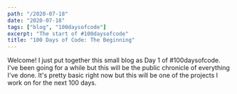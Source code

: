 ```yaml
---
path: "/2020-07-18"
date: "2020-07-18"
tags: ["blog", "100daysofcode"]
excerpt: "The start of #100daysofcode"
title: "100 Days of Code: The Beginning"
---
```


Welcome! I just put together this small blog as Day 1 of \#100daysofcode. I've been going for a while but this will be the public chronicle of everything I've done. It's pretty basic right now but this will be one of the projects I work on for the next 100 days.
